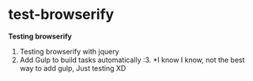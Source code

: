 # test-browserify
**Testing browserify**

1. Testing browserify with jquery
2. Add Gulp to build tasks automatically :3. 
  *I know I know, not the best way to add gulp, Just testing XD